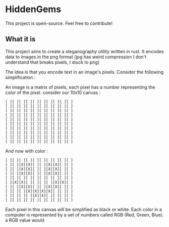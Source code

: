 # HiddenGems
This project is open-source. Feel free to contribute!

## What it is
This project aims to create a steganography utility written in rust. It encodes data to images in the png format (jpg has weird compression I don't understand that breaks pixels, I stuck to png)

The idea is that you encode text in an image's pixels. Consider the following simplification :

An image is a matrix of pixels, each pixel has a number representing the color of the pixel. consider our 10x10 canvas :
```
[ ][ ][ ][ ][ ][ ][ ][ ][ ][ ]
[ ][ ][ ][ ][ ][ ][ ][ ][ ][ ]
[ ][ ][ ][ ][ ][ ][ ][ ][ ][ ]
[ ][ ][ ][ ][ ][ ][ ][ ][ ][ ]
[ ][ ][ ][ ][ ][ ][ ][ ][ ][ ]
[ ][ ][ ][ ][ ][ ][ ][ ][ ][ ]
[ ][ ][ ][ ][ ][ ][ ][ ][ ][ ]
[ ][ ][ ][ ][ ][ ][ ][ ][ ][ ]
[ ][ ][ ][ ][ ][ ][ ][ ][ ][ ]
[ ][ ][ ][ ][ ][ ][ ][ ][ ][ ]
```
And now with color : 
```
[ ][ ][ ][ ][ ][ ][ ][ ][ ][ ]
[ ][ ][X][X][ ][ ][X][X][ ][ ]
[ ][ ][X][X][ ][ ][X][X][ ][ ]
[ ][ ][X][X][ ][ ][X][X][ ][ ]
[ ][ ][ ][ ][ ][ ][ ][ ][ ][ ]
[ ][X][X][ ][ ][ ][ ][X][X][ ]
[ ][ ][X][X][ ][ ][X][X][ ][ ]
[ ][ ][ ][X][X][X][X][ ][ ][ ]
[ ][ ][ ][ ][X][X][ ][ ][ ][ ]
[ ][ ][ ][ ][ ][ ][ ][ ][ ][ ]
```

Each pixel in this canvas will be simplified as black or white. Each color in a computer is represented by a set of numbers called RGB (Red, Green, Blue). a RGB value would
